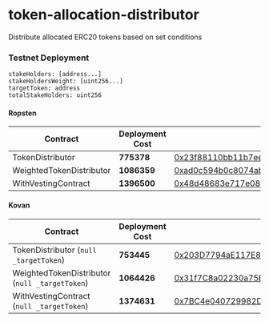 # token-allocation-distributor
Distribute allocated ERC20 tokens based on set conditions

### Testnet Deployment  

```
stakeHolders: [address...]  
stakeHoldersWeight: [uint256...]
targetToken: address
totalStakeHolders: uint256
```

#### Ropsten  

|Contract| Deployment Cost | Address |
|-|-| --|
|TokenDistributor| **775378** | [0x23f88110bb11b7eeb72d1e31ad204d42312033ca](https://ropsten.etherscan.io/address/0x23f88110bb11b7eeb72d1e31ad204d42312033ca)|  
|WeightedTokenDistributor| **1086359** |[0xad0c594b0c8074ab4de2b0c26d86e228307b52f6](https://ropsten.etherscan.io/address/0xad0c594b0c8074ab4de2b0c26d86e228307b52f6)|  
|WithVestingContract| **1396500** |[0x48d48683e717e08d46ca45885950e9de3bac8478](https://ropsten.etherscan.io/address/0x48d48683e717e08d46ca45885950e9de3bac8478)|


#### Kovan  

|Contract| Deployment Cost | Address |
|-|-| --|
|TokenDistributor (`null _targetToken`)| **753445** | [0x203D7794aE117E8294e48F393A815CC8FFAf64b6](https://kovan.etherscan.io/address/0x203D7794aE117E8294e48F393A815CC8FFAf64b6)|  
|WeightedTokenDistributor (`null _targetToken`)| **1064426** |[0x31f7C8a02230a75BD3d6b534DD46415b5c9a1b53](https://kovan.etherscan.io/address/0x31f7C8a02230a75BD3d6b534DD46415b5c9a1b53)|  
|WithVestingContract (`null _targetToken`)| **1374631** |[0x7BC4e040729982DB3b12C91aAa34ac6498703827](https://kovan.etherscan.io/address/0x7BC4e040729982DB3b12C91aAa34ac6498703827)|
